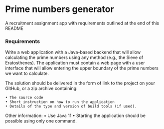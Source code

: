 # Prime numbers generator

A recruitment assignment app with requirements outlined at the end of this README



### Requirements

Write a web application with a Java-based backend that will allow calculating the prime numbers using any method (e.g., the Sieve of Eratosthenes). 
The application must contain a web page with a user interface that will allow entering the upper boundary of the prime numbers we want to calculate.

The solution should be delivered in the form of link to the project on your GitHub, or a zip archive containing: 

    • The source code 
    • Short instruction on how to run the application 
    • Details of the type and version of build tools (if used). 

Other information: 
    • Use Java 11 
    • Starting the application should be possible using only one command. 
